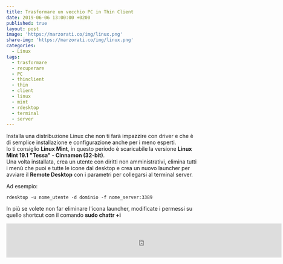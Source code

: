 ```yaml
---
title: Trasformare un vecchio PC in Thin Client
date: 2019-06-06 13:00:00 +0200
published: true
layout: post
image: 'https://marzorati.co/img/linux.png'
share-img: 'https://marzorati.co/img/linux.png'
categories:
  - Linux
tags:
  - trasformare
  - recuperare
  - PC
  - thinclient
  - thin
  - client
  - linux
  - mint
  - rdesktop
  - terminal
  - server
---
```

Installa una distribuzione Linux che non ti farà impazzire con driver e che è di semplice installazione e configurazione anche per i meno esperti.   
Io ti consiglio **Linux Mint**, in questo periodo è scaricabile la versione **Linux Mint 19.1 "Tessa" - Cinnamon (32-bit)**.   
Una volta installata, crea un utente con diritti non amministrativi, elimina tutti i menù che puoi e tutte le icone dal desktop e crea un nuovo launcher per avviare il **Remote Desktop** con i parametri per collegarsi al terminal server.   

Ad esempio:   

	rdesktop -u nome_utente -d dominio -f nome_server:3389

In più se volete non far eliminare l'icona launcher, modificate i permessi su quello shortcut con il comando **sudo chattr +i**

<iframe style="width:728px;height:90px;" marginwidth="0" marginheight="0" scrolling="no" frameborder="0" src="https://rcm-eu.amazon-adsystem.com/e/cm?ref=qf_sp_asin_til&t=marzoratiamaz-21&m=amazon&o=29&p=8&l=as1&IS2=1&asins=B075RZT2PW&linkId=0672027579fc5b5628b8991ba88231f9&bc1=ffffff&lt1=_blank&fc1=333333&lc1=0066c0&bg1=ffffff&f=ifr">
    </iframe>
